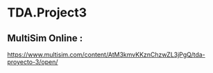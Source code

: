 # TDA.Project3

## MultiSim Online :
https://www.multisim.com/content/AtM3kmvKKznChzwZL3jPgQ/tda-proyecto-3/open/
